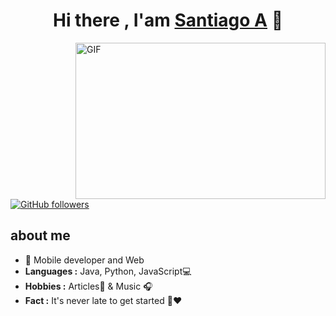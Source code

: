 
<div align="center">
<h1 align="center">Hi there , I'am <a href="">Santiago A</a> 👋</h1>
</div>
<img align="right" height="250" width="400" alt="GIF" src="https://camo.githubusercontent.com/86a3b6db470f1a0429f7355c08d1edabf3d2c804/68747470733a2f2f6d69726f2e6d656469756d2e636f6d2f6d61782f313336302f312a495247486d69477361313673746564517649615a66772e676966"/>

[![GitHub followers](https://img.shields.io/github/followers/10?style=social)](https://github.com/tiagoARTF)

## about me

- 📲 Mobile developer and Web
- **Languages :** Java, Python, JavaScript💻
-  **Hobbies :** Articles📕 & Music :headphones:
-  **Fact :** It's never late to get started 🎯:heart:
<br>
